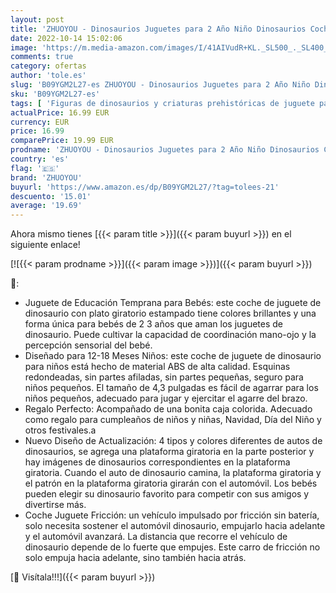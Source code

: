 ```yaml
---
layout: post
title: 'ZHUOYOU - Dinosaurios Juguetes para 2 Año Niño Dinosaurios Coches de Juguetes 4 Piezas Dino Empujar y IR Coche de Juguete Bebé Cumpleaño Regalo para 3 4 5 Años Niño Niña'
date: 2022-10-14 15:02:06
image: 'https://m.media-amazon.com/images/I/41AIVudR+KL._SL500_._SL400_.jpg'
comments: true
category: ofertas
author: 'tole.es'
slug: 'B09YGM2L27-es ZHUOYOU - Dinosaurios Juguetes para 2 Año Niño Dinosaurios...'
sku: 'B09YGM2L27-es'
tags: [ 'Figuras de dinosaurios y criaturas prehistóricas de juguete para niños','Juguetes','Juguetes y juegos','Muñecos y figuras','bebé','zhuoyou','🇪🇸', ]
actualPrice: 16.99 EUR
currency: EUR
price: 16.99
comparePrice: 19.99 EUR
prodname: 'ZHUOYOU - Dinosaurios Juguetes para 2 Año Niño Dinosaurios Coches de Juguetes 4 Piezas Dino Empujar y IR Coche de Juguete Bebé Cumpleaño Regalo para 3 4 5 Años Niño Niña'
country: 'es'
flag: '🇪🇸'
brand: 'ZHUOYOU'
buyurl: 'https://www.amazon.es/dp/B09YGM2L27/?tag=tolees-21'
descuento: '15.01'
average: '19.69'
---
```


Ahora mismo tienes [{{< param title >}}]({{< param buyurl >}}) en el siguiente enlace!

[![{{< param prodname >}}]({{< param image >}})]({{< param buyurl >}})

🔎:

- Juguete de Educación Temprana para Bebés: este coche de juguete de dinosaurio con plato giratorio estampado tiene colores brillantes y una forma única para bebés de 2 3 años que aman los juguetes de dinosaurio. Puede cultivar la capacidad de coordinación mano-ojo y la percepción sensorial del bebé.
- Diseñado para 12-18 Meses Niños: este coche de juguete de dinosaurio para niños está hecho de material ABS de alta calidad. Esquinas redondeadas, sin partes afiladas, sin partes pequeñas, seguro para niños pequeños. El tamaño de 4,3 pulgadas es fácil de agarrar para los niños pequeños, adecuado para jugar y ejercitar el agarre del brazo.
- Regalo Perfecto: Acompañado de una bonita caja colorida. Adecuado como regalo para cumpleaños de niños y niñas, Navidad, Día del Niño y otros festivales.a
- Nuevo Diseño de Actualización: 4 tipos y colores diferentes de autos de dinosaurios, se agrega una plataforma giratoria en la parte posterior y hay imágenes de dinosaurios correspondientes en la plataforma giratoria. Cuando el auto de dinosaurio camina, la plataforma giratoria y el patrón en la plataforma giratoria girarán con el automóvil. Los bebés pueden elegir su dinosaurio favorito para competir con sus amigos y divertirse más.
- Coche Juguete Fricción: un vehículo impulsado por fricción sin batería, solo necesita sostener el automóvil dinosaurio, empujarlo hacia adelante y el automóvil avanzará. La distancia que recorre el vehículo de dinosaurio depende de lo fuerte que empujes. Este carro de fricción no solo empuja hacia adelante, sino también hacia atrás.

[🛒 Visítala!!!]({{< param buyurl >}})
